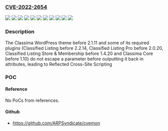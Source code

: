 ### [CVE-2022-2654](https://cve.mitre.org/cgi-bin/cvename.cgi?name=CVE-2022-2654)
![](https://img.shields.io/static/v1?label=Product&message=Classified%20Listing%20%E2%80%93%20Classified%20ads%20%26%20Business%20Directory%20Plugin&color=blue)
![](https://img.shields.io/static/v1?label=Product&message=Classified%20Listing%20Pro%20-%20Classified%20ads%20%26%20Business%20Directory%20Plugin&color=blue)
![](https://img.shields.io/static/v1?label=Product&message=Classified%20Listing%20Store%20%26%20Membership%20Addon&color=blue)
![](https://img.shields.io/static/v1?label=Product&message=Classima%20Core&color=blue)
![](https://img.shields.io/static/v1?label=Product&message=Classima&color=blue)
![](https://img.shields.io/static/v1?label=Version&message=1.10%3C%201.10%20&color=brighgreen)
![](https://img.shields.io/static/v1?label=Version&message=1.4.20%3C%201.4.20%20&color=brighgreen)
![](https://img.shields.io/static/v1?label=Version&message=2.0.20%3C%202.0.20%20&color=brighgreen)
![](https://img.shields.io/static/v1?label=Version&message=2.1.11%3C%202.1.11%20&color=brighgreen)
![](https://img.shields.io/static/v1?label=Version&message=2.2.14%3C%202.2.14%20&color=brighgreen)
![](https://img.shields.io/static/v1?label=Vulnerability&message=CWE-79%20Cross-Site%20Scripting%20(XSS)&color=brighgreen)

### Description

The Classima WordPress theme before 2.1.11 and some of its required plugins (Classified Listing before 2.2.14, Classified Listing Pro before 2.0.20, Classified Listing Store & Membership before 1.4.20 and Classima Core before 1.10) do not escape a parameter before outputting it back in attributes, leading to Reflected Cross-Site Scripting

### POC

#### Reference
No PoCs from references.

#### Github
- https://github.com/ARPSyndicate/cvemon

